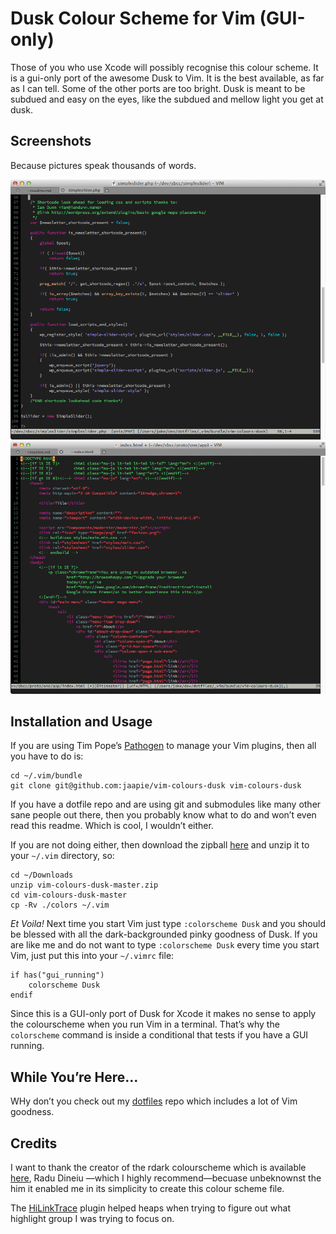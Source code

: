 # Dusk Colour Scheme for Vim (GUI-only)

Those of you who use Xcode will possibly recognise this colour scheme. It is a
gui-only port of the awesome Dusk to Vim. It is the best available, as far as
I can tell. Some of the other ports are too bright. Dusk is meant to be
subdued and easy on the eyes, like the subdued and mellow light you get at
dusk.

## Screenshots

Because pictures speak thousands of words. 

![Dusk in MacVim editing PHP](vim-dusk-1.png)
![Dusk in MacVim editing HTML](vim-dusk-2.png)

## Installation and Usage

If you are using Tim Pope&rsquo;s
[Pathogen](https://github.com/tpope/vim-pathogen) to manage your Vim plugins,
then all you have to do is:

	cd ~/.vim/bundle 
	git clone git@github.com:jaapie/vim-colours-dusk vim-colours-dusk

If you have a dotfile repo and are using git and submodules like many other
sane people out there, then you probably know what to do and won&rsquo;t even
read this readme. Which is cool, I wouldn&rsquo;t either.

If you are not doing either, then download the zipball 
[here](https://github.com/jaapie/vim-colours-dusk/archive/master.zip) and
unzip it to your `~/.vim` directory, so:

	cd ~/Downloads
	unzip vim-colours-dusk-master.zip
	cd vim-colours-dusk-master
	cp -Rv ./colors ~/.vim

*Et Voila!* Next time you start Vim just type `:colorscheme Dusk` and you should
be blessed with all the dark-backgrounded pinky goodness of Dusk. If you are
like me and do not want to type `:colorscheme Dusk` every time you start Vim,
just put this into your `~/.vimrc` file:


	if has("gui_running")
		colorscheme Dusk 
	endif

Since this is a GUI-only port of Dusk for Xcode it makes no sense to apply the
colourscheme when you run Vim in a terminal. That&rsquo;s why the `colorscheme`
command is inside a conditional that tests if you have a GUI running.

## While You&rsquo;re Here&hellip;

WHy don&rsquo;t you check out my [dotfiles](//github.com/jaapie/dotfiles) repo which
includes a lot of Vim goodness.

## Credits

I want to thank the creator of the rdark colourscheme which is available
[here](http://www.vim.org/scripts/script.php?script_id=1732), Radu Dineiu
&mdash;which I highly recommend&mdash;becuase unbeknownst the him it enabled
me in its simplicity to create this colour scheme file.

The [HiLinkTrace](https://github.com/gerw/vim-HiLinkTrace) plugin helped heaps
when trying to figure out what highlight group I was trying to focus on.


